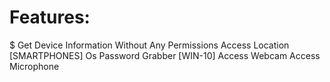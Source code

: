 #  Features:
$ Get Device Information Without Any Permissions
Access Location [SMARTPHONES]
Os Password Grabber [WIN-10]
Access Webcam
Access Microphone
